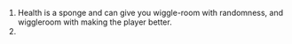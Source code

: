 1. Health is a sponge and can give you wiggle-room with randomness, and wiggleroom with making the player better.
2. 